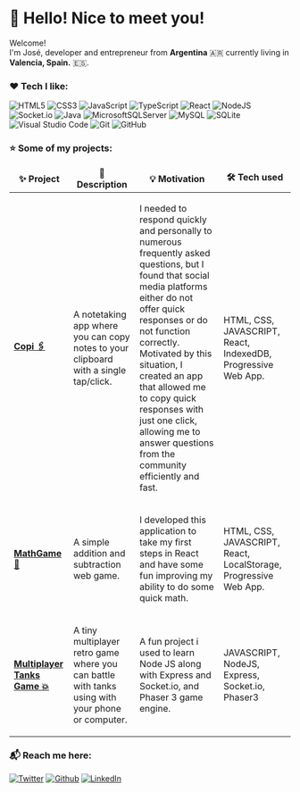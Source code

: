 <h1> 👋 Hello! Nice to meet you!</h1>
<p>Welcome! </br> I'm José, developer and entrepreneur from <b>Argentina</b> 🇦🇷 currently living in <b>Valencia, Spain.</b> 🇪🇸. </p>
<h3> ❤️ Tech I like:</h3>

![HTML5](https://img.shields.io/badge/html5-%23E34F26.svg?style=for-the-badge&logo=html5&logoColor=white)
![CSS3](https://img.shields.io/badge/css3-%231572B6.svg?style=for-the-badge&logo=css3&logoColor=white)
![JavaScript](https://img.shields.io/badge/javascript-%23323330.svg?style=for-the-badge&logo=javascript&logoColor=%23F7DF1E)
![TypeScript](https://img.shields.io/badge/typescript-%23007ACC.svg?style=for-the-badge&logo=typescript&logoColor=white)
![React](https://img.shields.io/badge/react-%2320232a.svg?style=for-the-badge&logo=react&logoColor=%2361DAFB)
![NodeJS](https://img.shields.io/badge/node.js-6DA55F?style=for-the-badge&logo=node.js&logoColor=white)
![Socket.io](https://img.shields.io/badge/Socket.io-black?style=for-the-badge&logo=socket.io&badgeColor=010101)
![Java](https://img.shields.io/badge/java-%23ED8B00.svg?style=for-the-badge&logo=openjdk&logoColor=white)
![MicrosoftSQLServer](https://img.shields.io/badge/Microsoft%20SQL%20Server-CC2927?style=for-the-badge&logo=microsoft%20sql%20server&logoColor=white)
![MySQL](https://img.shields.io/badge/mysql-%2300f.svg?style=for-the-badge&logo=mysql&logoColor=white)
![SQLite](https://img.shields.io/badge/sqlite-%2307405e.svg?style=for-the-badge&logo=sqlite&logoColor=white)
![Visual Studio Code](https://img.shields.io/badge/Visual%20Studio%20Code-0078d7.svg?style=for-the-badge&logo=visual-studio-code&logoColor=white)
![Git](https://img.shields.io/badge/git-%23F05033.svg?style=for-the-badge&logo=git&logoColor=white)
![GitHub](https://img.shields.io/badge/github-%23121011.svg?style=for-the-badge&logo=github&logoColor=white)

<h3> ⭐ Some of my projects:</h3>
<table>
  <thead align="center">
    <tr border: none;>
      <td><b>✨ Project</b></td>
      <td><b>📄 Description</b></td>
      <td><b>💡 Motivation</b></td>
      <td><b>🛠️ Tech used</b></td>
    </tr>
  </thead>
  <tbody>
    <tr>
      <td><a href="https://github.com/joragasudev/copi"><b>Copi 🖇️</b></a></td>
      <td><p>A notetaking app where you can copy notes to your clipboard with a single tap/click.</p></td>
      <td><p>I needed to respond quickly and personally to numerous frequently asked questions, but I found that social media platforms either do not offer quick responses or do not function correctly. Motivated by this situation, I created an app that allowed me to copy quick responses with just one click, allowing me to answer questions from the community efficiently and fast.</p></td>
      <td><p>HTML, CSS, JAVASCRIPT, React, IndexedDB, Progressive Web App.</p></td>
    </tr>
    <tr>
      <td><a href="https://github.com/joragasudev/math-game"><b>MathGame 🧮</b></a></td>
      <td><p>A simple addition and subtraction web game.</p></td>
      <td><p>I developed this application to take my first steps in React and have some fun improving my ability to do some quick math.</p></td>
      <td><p>HTML, CSS, JAVASCRIPT, React, LocalStorage, Progressive Web App.</p></td>
    </tr>
    <tr>
      <td><a href="https://github.com/joragasudev/multiplayer-tanks-game"><b>Multiplayer Tanks Game 💥</b></a></td>
      <td><p>A tiny multiplayer retro game where you can battle with tanks using with your phone or computer.</p></td>
      <td><p>A fun project i used to learn Node JS along with Express and Socket.io, and Phaser 3 game engine.</p></td>
      <td><p>JAVASCRIPT, NodeJS, Express, Socket.io, Phaser3</p></td>
    </tr>
  </tbody>
</table>

<h3>📬 Reach me here:</h3>
<p><a href="https://twitter.com/joragasudev" target="_blank"><img alt="Twitter" src="https://img.shields.io/badge/twitter-%231DA1F2.svg?&style=for-the-badge&logo=twitter&logoColor=white" /></a> <a href="https://github.com/joragasudev" target="_blank"><img alt="Github" src="https://img.shields.io/badge/GitHub-%2312100E.svg?&style=for-the-badge&logo=Github&logoColor=white" /></a> <a href="https://www.linkedin.com/in/jose-ramon-garcia-delgado" target="_blank"><img alt="LinkedIn" src="https://img.shields.io/badge/linkedin-%230077B5.svg?&style=for-the-badge&logo=linkedin&logoColor=white" /></a>
</p>


<!--
**joragasudev/joragasudev** is a ✨ _special_ ✨ repository because its `README.md` (this file) appears on your GitHub profile.

Here are some ideas to get you started:

- 🔭 I’m currently working on ...
- 🌱 I’m currently learning ...
- 👯 I’m looking to collaborate on ...
- 🤔 I’m looking for help with ...
- 💬 Ask me about ...
- 📫 How to reach me: ...
- 😄 Pronouns: ...
- ⚡ Fun fact: ...
-->
